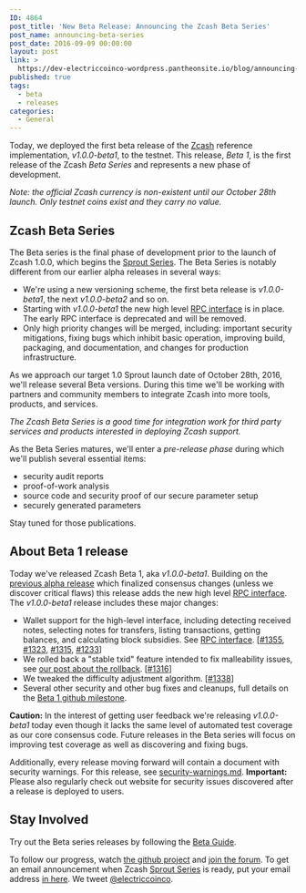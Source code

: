 ```yaml
---
ID: 4864
post_title: 'New Beta Release: Announcing the Zcash Beta Series'
post_name: announcing-beta-series
post_date: 2016-09-09 00:00:00
layout: post
link: >
  https://dev-electriccoinco-wordpress.pantheonsite.io/blog/announcing-beta-series/
published: true
tags:
  - beta
  - releases
categories:
  - General
---
```

<p>Today, we deployed the first beta release of the <a class="reference external" href="https://github.com/zcash">Zcash</a> reference implementation, <cite>v1.0.0-beta1</cite>, to the testnet. This release, <cite>Beta 1</cite>, is the first release of the Zcash <cite>Beta Series</cite> and represents a new phase of development.</p>
<p><em>Note: the official Zcash currency is non-existent until our October 28th launch. Only testnet coins exist and they carry no value.</em></p>
<div class="section" id="zcash-beta-series">
<h2>Zcash Beta Series</h2>
<p>The Beta series is the final phase of development prior to the launch of Zcash 1.0.0, which begins the <a class="reference external" href="/blog/sprout-roadmap/">Sprout Series</a>. The Beta Series is notably different from our earlier alpha releases in several ways:</p>
<ul class="simple">
<li>We're using a new versioning scheme, the first beta release is <cite>v1.0.0-beta1</cite>, the next <cite>v1.0.0-beta2</cite> and so on.</li>
<li>Starting with <cite>v1.0.0-beta1</cite> the new high level <a class="reference external" href="https://github.com/zcash/zcash/blob/v1.0.0-beta1/doc/payment-api.md">RPC interface</a> is in place. The early RPC interface is deprecated and will be removed.</li>
<li>Only high priority changes will be merged, including: important security mitigations, fixing bugs which inhibit basic operation, improving build, packaging, and documentation, and changes for production infrastructure.</li>
</ul>
<p>As we approach our target 1.0 Sprout launch date of October 28th, 2016, we'll release several Beta versions. During this time we'll be working with partners and community members to integrate Zcash into more tools, products, and services.</p>
<p><em>The Zcash Beta Series is a good time for integration work for third party services and products interested in deploying Zcash support.</em></p>
<p>As the Beta Series matures, we'll enter a <cite>pre-release phase</cite> during which we'll publish several essential items:</p>
<ul class="simple">
<li>security audit reports</li>
<li>proof-of-work analysis</li>
<li>source code and security proof of our secure parameter setup</li>
<li>securely generated parameters</li>
</ul>
<p>Stay tuned for those publications.</p>
</div>
<div class="section" id="about-beta-1-release">
<h2>About Beta 1 release</h2>
<p>Today we've released Zcash Beta 1, aka <cite>v1.0.0-beta1</cite>. Building on the <a class="reference external" href="/blog/new-alpha-release-solidifying-the-consensus-protocol/">previous alpha release</a> which finalized consensus changes (unless we discover critical flaws) this release adds the new high level <a class="reference external" href="https://github.com/zcash/zcash/blob/v1.0.0-beta1/doc/payment-api.md">RPC interface</a>. The <cite>v1.0.0-beta1</cite> release includes these major changes:</p>
<ul class="simple">
<li>Wallet support for the high-level interface, including detecting received notes, selecting notes for transfers, listing transactions, getting balances, and calculating block subsidies. See <a class="reference external" href="https://github.com/zcash/zcash/blob/v1.0.0-beta1/doc/payment-api.md">RPC interface</a>. [<a class="reference external" href="https://github.com/zcash/zcash/pull/1355">#1355</a>, <a class="reference external" href="https://github.com/zcash/zcash/pull/1323">#1323</a>, <a class="reference external" href="https://github.com/zcash/zcash/pull/1315">#1315</a>, <a class="reference external" href="https://github.com/zcash/zcash/pull/1233">#1233</a>]</li>
<li>We rolled back a "stable txid" feature intended to fix malleability issues, see <a class="reference external" href="/blog/metamorphosis-of-malleable-transactions/">our post about the rollback</a>. [<a class="reference external" href="https://github.com/zcash/zcash/pull/1316">#1316</a>]</li>
<li>We tweaked the difficulty adjustment algorithm. [<a class="reference external" href="https://github.com/zcash/zcash/pull/1338">#1338</a>]</li>
<li>Several other security and other bug fixes and cleanups, full details on the <a class="reference external" href="https://github.com/zcash/zcash/milestone/28?closed=1">Beta 1 github milestone</a>.</li>
</ul>
<p><strong>Caution:</strong> In the interest of getting user feedback we're releasing <cite>v1.0.0-beta1</cite> today even though it lacks the same level of automated test coverage as our core consensus code. Future releases in the Beta series will focus on improving test coverage as well as discovering and fixing bugs.</p>
<p>Additionally, every release moving forward will contain a document with security warnings. For this release, see <a class="reference external" href="https://github.com/zcash/zcash/blob/v1.0.0-beta1/doc/security-warnings.md">security-warnings.md</a>. <strong>Important:</strong> Please also regularly check out website for security issues discovered after a release is deployed to users.</p>
</div>
<div class="section" id="stay-involved">
<h2>Stay Involved</h2>
<p>Try out the Beta series releases by following the <a class="reference external" href="https://github.com/zcash/zcash/wiki/Beta-Guide">Beta Guide</a>.</p>
<p>To follow our progress, watch <a class="reference external" href="https://github.com/zcash/zcash/milestones">the github project</a> and <a class="reference external" href="https://forum.z.cash/">join the forum</a>. To get an email announcement when Zcash <a class="reference external" href="/blog/sprout-roadmap/">Sprout Series</a> is ready, put your email address <a class="reference external" href="https://z.cash/#launch-notification">in here</a>. We tweet <a class="reference external" href="https://twitter.com/electriccoinco">@electriccoinco</a>.</p>
</div>
